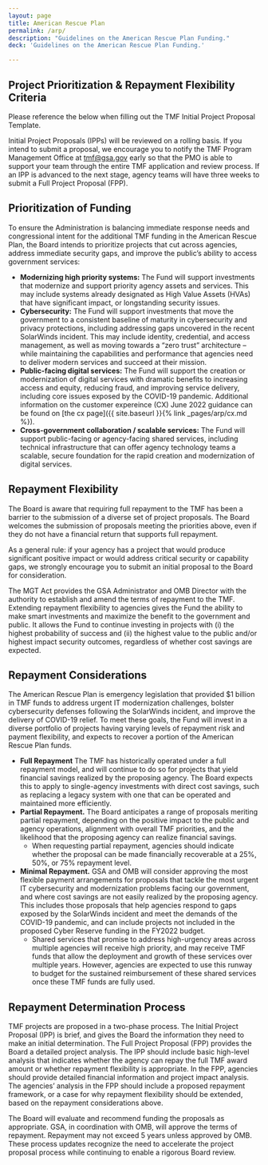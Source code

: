 ```yaml
---
layout: page
title: American Rescue Plan
permalink: /arp/
description: "Guidelines on the American Rescue Plan Funding."
deck: 'Guidelines on the American Rescue Plan Funding.'

---
```


## Project Prioritization & Repayment Flexibility Criteria

Please reference the below when filling out the TMF Initial Project Proposal Template. 

Initial Project Proposals (IPPs) will be reviewed on a rolling basis. If you intend to submit a proposal, we encourage you to notify the TMF Program Management Office at [tmf@gsa.gov](mailto:tmf@gsa.gov) early so that the PMO is able to support your team through the entire TMF application and review process.
If an IPP is advanced to the next stage, agency teams will have three weeks to submit a Full Project Proposal (FPP). 


## Prioritization of Funding

To ensure the Administration is balancing immediate response needs and congressional intent for the additional TMF funding in the American Rescue Plan, the Board intends to prioritize projects that cut across agencies, address immediate security gaps, and improve the public’s ability to access government services:

- **Modernizing high priority systems:** The Fund will support investments that modernize and support priority agency assets and services. This may include systems already designated as High Value Assets (HVAs) that have significant impact, or longstanding security issues.
- **Cybersecurity:** The Fund will support investments that move the government to a consistent baseline of maturity in cybersecurity and privacy protections, including addressing gaps uncovered in the recent SolarWinds incident. This may include identity, credential, and access management, as well as moving towards a “zero trust” architecture – while maintaining the capabilities and performance that agencies need to deliver modern services and succeed at their mission.
- **Public-facing digital services:** The Fund will support the creation or modernization of digital services with dramatic benefits to increasing access and equity, reducing fraud, and improving service delivery, including core issues exposed by the COVID-19 pandemic. Additional information on the customer expereince (CX) June 2022 guidance can be found on [the cx page]({{ site.baseurl }}{% link _pages/arp/cx.md %}).
- **Cross-government collaboration / scalable services:** The Fund will support public-facing or agency-facing shared services, including technical infrastructure that can offer agency technology teams a scalable, secure foundation for the rapid creation and modernization of digital services.

## Repayment Flexibility

The Board is aware that requiring full repayment to the TMF has been a barrier to the submission of a diverse set of project proposals. The Board welcomes the submission of proposals meeting the priorities above, even if they do not have a financial return that supports full repayment. 

As a general rule: if your agency has a project that would produce significant positive impact or would address critical security or capability gaps, we strongly encourage you to submit an initial proposal to the Board for consideration.

The MGT Act provides the GSA Administrator and OMB Director with the authority to establish and amend the terms of repayment to the TMF. Extending repayment flexibility to agencies gives the Fund the ability to make smart investments and maximize the benefit to the government and public. It allows the Fund to continue investing in projects with (i) the highest probability of success and (ii) the highest value to the public and/or highest impact security outcomes, regardless of whether cost savings are expected. 

## Repayment Considerations

The American Rescue Plan is emergency legislation that provided $1 billion in TMF funds to address urgent IT modernization challenges, bolster cybersecurity defenses following the SolarWinds incident, and improve the delivery of COVID-19 relief. To meet these goals, the Fund will invest in a diverse portfolio of projects having varying levels of repayment risk and payment flexibility, and expects to recover a portion of the American Rescue Plan funds.

- **Full Repayment** The TMF has historically operated under a full repayment model, and will continue to do so for projects that yield financial savings realized by the proposing agency. The Board expects this to apply to single-agency investments with direct cost savings, such as replacing a legacy system with one that can be operated and maintained more efficiently.
- **Partial Repayment.** The Board anticipates a range of proposals meriting partial repayment, depending on the positive impact to the public and agency operations, alignment with overall TMF priorities, and the likelihood that the proposing agency can realize financial savings. 
  - When requesting partial repayment, agencies should indicate whether the proposal can be made financially recoverable at a 25%, 50%, or 75% repayment level.
- **Minimal Repayment.** GSA and OMB will consider approving the most flexible payment arrangements for proposals that tackle the most urgent IT cybersecurity and modernization problems facing our government, and where cost savings are not easily realized by the proposing agency. This includes those proposals that help agencies respond to gaps exposed by the SolarWinds incident and meet the demands of the COVID-19 pandemic, and can include projects not included in the proposed Cyber Reserve funding in the FY2022 budget.
  - Shared services that promise to address high-urgency areas across multiple agencies will receive high priority, and may receive TMF funds that allow the deployment and growth of these services over multiple years. However, agencies are expected to use this runway to budget for the sustained reimbursement of these shared services once these TMF funds are fully used.

## Repayment Determination Process

TMF projects are proposed in a two-phase process. The Initial Project Proposal (IPP) is brief, and gives the Board the information they need to make an initial determination. The Full Project Proposal (FPP) provides the Board a detailed project analysis. The IPP should include basic high-level analysis that indicates whether the agency can repay the full TMF award amount or whether repayment flexibility is appropriate. In the FPP, agencies should provide detailed financial information and project impact analysis. The agencies’ analysis in the FPP should include a proposed repayment framework, or a case for why repayment flexibility should be extended, based on the repayment considerations above. 

The Board will evaluate and recommend funding the proposals as appropriate. GSA, in coordination with OMB, will approve the terms of repayment. Repayment may not exceed 5 years unless approved by OMB. These process updates recognize the need to accelerate the project proposal process while continuing to enable a rigorous Board review.


